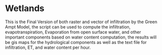 # Wetlands
This is the Final Version of both raster and vector of infiltration by the Green Ampt Model, the script can be used to compute the infiltration, evapotranspiration, Evaporation from open surface water, and other important components based on water content computation, the results will be gis maps for the hydrological components as well as the text file for infiltration, ET, and water content per hour.
